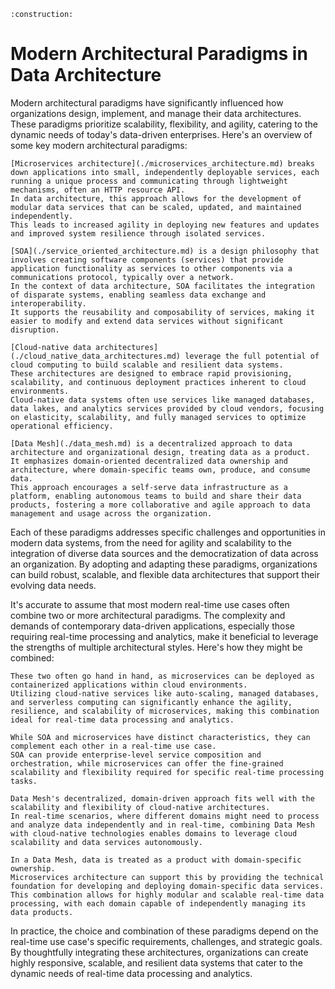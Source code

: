 ```admonish warning title="Page under construction"
:construction:
```

# Modern Architectural Paradigms in Data Architecture

Modern architectural paradigms have significantly influenced how organizations design, implement, and manage their data architectures.
These paradigms prioritize scalability, flexibility, and agility, catering to the dynamic needs of today's data-driven enterprises.
Here's an overview of some key modern architectural paradigms:

```admonish tldr title="Microservices Architecture"
[Microservices architecture](./microservices_architecture.md) breaks down applications into small, independently deployable services, each running a unique process and communicating through lightweight mechanisms, often an HTTP resource API.
In data architecture, this approach allows for the development of modular data services that can be scaled, updated, and maintained independently.
This leads to increased agility in deploying new features and updates and improved system resilience through isolated services.
```

```admonish tldr title="Service-Oriented Architecture (SOA)"
[SOA](./service_oriented_architecture.md) is a design philosophy that involves creating software components (services) that provide application functionality as services to other components via a communications protocol, typically over a network.
In the context of data architecture, SOA facilitates the integration of disparate systems, enabling seamless data exchange and interoperability.
It supports the reusability and composability of services, making it easier to modify and extend data services without significant disruption.
```

```admonish tldr title="Cloud-Native Data Architectures"
[Cloud-native data architectures](./cloud_native_data_architectures.md) leverage the full potential of cloud computing to build scalable and resilient data systems.
These architectures are designed to embrace rapid provisioning, scalability, and continuous deployment practices inherent to cloud environments.
Cloud-native data systems often use services like managed databases, data lakes, and analytics services provided by cloud vendors, focusing on elasticity, scalability, and fully managed services to optimize operational efficiency.
```

```admonish tldr title="Data Mesh"
[Data Mesh](./data_mesh.md) is a decentralized approach to data architecture and organizational design, treating data as a product.
It emphasizes domain-oriented decentralized data ownership and architecture, where domain-specific teams own, produce, and consume data.
This approach encourages a self-serve data infrastructure as a platform, enabling autonomous teams to build and share their data products, fostering a more collaborative and agile approach to data management and usage across the organization.
```

Each of these paradigms addresses specific challenges and opportunities in modern data systems, from the need for agility and scalability to the integration of diverse data sources and the democratization of data across an organization.
By adopting and adapting these paradigms, organizations can build robust, scalable, and flexible data architectures that support their evolving data needs.

It's accurate to assume that most modern real-time use cases often combine two or more architectural paradigms.
The complexity and demands of contemporary data-driven applications, especially those requiring real-time processing and analytics, make it beneficial to leverage the strengths of multiple architectural styles. Here's how they might be combined:

```admonish example title="Microservices Architecture and Cloud-Native Data Architectures"
These two often go hand in hand, as microservices can be deployed as containerized applications within cloud environments.
Utilizing cloud-native services like auto-scaling, managed databases, and serverless computing can significantly enhance the agility, resilience, and scalability of microservices, making this combination ideal for real-time data processing and analytics.
```

```admonish example title="Service-Oriented Architecture (SOA) and Microservices Architecture"
While SOA and microservices have distinct characteristics, they can complement each other in a real-time use case.
SOA can provide enterprise-level service composition and orchestration, while microservices can offer the fine-grained scalability and flexibility required for specific real-time processing tasks.
```

```admonish example title="Data Mesh and Cloud-Native Data Architectures"
Data Mesh's decentralized, domain-driven approach fits well with the scalability and flexibility of cloud-native architectures.
In real-time scenarios, where different domains might need to process and analyze data independently and in real-time, combining Data Mesh with cloud-native technologies enables domains to leverage cloud scalability and data services autonomously.
```

```admonish example title="Data Mesh and Microservices Architecture"
In a Data Mesh, data is treated as a product with domain-specific ownership.
Microservices architecture can support this by providing the technical foundation for developing and deploying domain-specific data services.
This combination allows for highly modular and scalable real-time data processing, with each domain capable of independently managing its data products.
```

In practice, the choice and combination of these paradigms depend on the real-time use case's specific requirements, challenges, and strategic goals.
By thoughtfully integrating these architectures, organizations can create highly responsive, scalable, and resilient data systems that cater to the dynamic needs of real-time data processing and analytics.
